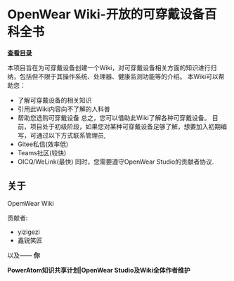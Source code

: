 # OpenWear Wiki-开放的可穿戴设备百科全书

**[查看目录](https://gitee.com/owearer/open-wear-wiki/blob/canary/Index.md)**

本项目旨在为可穿戴设备创建一个Wiki，对可穿戴设备相关方面的知识进行归纳，包括但不限于其操作系统、处理器、健康监测功能等的介绍。 
本Wiki可以帮助您：
 - 了解可穿戴设备的相关知识
 - 引用此Wiki内容向不了解的人科普
 - 帮助您选购可穿戴设备 
总之，您可以借助此Wiki了解各种可穿戴设备。 
目前，项目处于初级阶段，如果您对某种可穿戴设备足够了解，想要加入初期编写，可通过以下方式联系管理员,
 - Gitee私信(效率低)
 - Teams社区(较快)
 - OICQ/WeLink(最快) 
同时，您需要遵守OpenWear Studio的贡献者协议.

## 关于

OpemWear Wiki 

贡献者: 
 - yizigezi
 - 鑫锐笑匠

以及—— 
     **你**

**PowerAtom知识共享计划|OpenWear Studio及Wiki全体作者维护**
